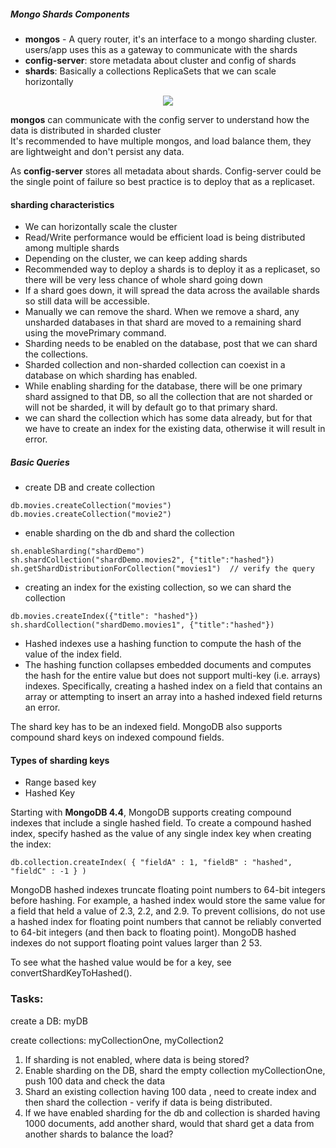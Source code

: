 ##### Mongo Shards Components
- **mongos** - A query router, it's an interface to a mongo sharding cluster. users/app  uses this as a gateway to communicate with the shards
- **config-server**: store metadata about cluster and config of shards
- **shards**: Basically a collections ReplicaSets that we can scale horizontally

<p align="center">
  <img src="https://github.com/Anuj1314/MyDevOpsJourney/tree/main/Databases/Mongo/MongoShards.png">
</p>

**mongos** can communicate with the config server to understand how the data is distributed in sharded cluster<br/>
It's recommended to have multiple mongos, and load balance them, they are lightweight and don't persist any data.

As **config-server** stores all metadata about shards.
Config-server could be the single point of failure so best practice is to deploy that as a replicaset.

#### sharding characteristics
* We can horizontally scale the cluster
* Read/Write performance would be efficient load is being distributed among multiple shards
* Depending on the cluster, we can keep adding shards
* Recommended way to deploy a shards is to deploy it as a replicaset, so there will be very less chance of whole shard going down
* If a shard goes down, it will spread the data across the available shards so still data will be accessible.
* Manually we can remove the shard. When we remove a shard, any unsharded databases in that shard are moved to a remaining shard using the movePrimary command.
* Sharding needs to be enabled on the database, post that we can shard the collections. 
* Sharded collection and non-sharded collection can coexist in a database on which sharding has enabled. 
* While enabling sharding for the database, there will be one primary shard assigned to that DB, so all the collection that are not sharded or will not be sharded, it will by default go to that primary shard.
* we can shard the collection which has some data already, but for that we have to create an index for the existing data, otherwise it will result in error.

##### Basic Queries
* create DB and create collection

```use shardDemo
db.movies.createCollection("movies")
db.movies.createCollection("movie2")
```
- enable sharding on the db and shard the collection
```
sh.enableSharding("shardDemo")
sh.shardCollection("shardDemo.movies2", {"title":"hashed"})
sh.getShardDistributionForCollection("movies1")  // verify the query
```
- creating an index for the existing collection, so we can shard the collection
```
db.movies.createIndex({"title": "hashed"})
sh.shardCollection("shardDemo.movies1", {"title":"hashed"})
```
 - Hashed indexes use a hashing function to compute the hash of the value of the index field.
 - The hashing function collapses embedded documents and computes the hash for the entire value but does not support multi-key (i.e. arrays) indexes. Specifically, creating a hashed index on a field that contains an array or attempting to insert an array into a hashed indexed field returns an error.
 
The shard key has to be an indexed field. MongoDB also supports compound shard keys on indexed compound fields.
#### Types of sharding keys
- Range based key
- Hashed Key

Starting with **MongoDB 4.4**, MongoDB supports creating compound indexes that include a single hashed field. To create a compound hashed index, specify hashed as the value of any single index key when creating the index:

```
db.collection.createIndex( { "fieldA" : 1, "fieldB" : "hashed", "fieldC" : -1 } )
```

MongoDB hashed indexes truncate floating point numbers to 64-bit integers before hashing. For example, a hashed index would store the same value for a field that held a value of 2.3, 2.2, and 2.9. To prevent collisions, do not use a hashed index for floating point numbers that cannot be reliably converted to 64-bit integers (and then back to floating point). MongoDB hashed indexes do not support floating point values larger than 2 53.

To see what the hashed value would be for a key, see convertShardKeyToHashed().

### Tasks:
create a DB: myDB

create collections: myCollectionOne, myCollection2

1. If sharding is not enabled, where data is being stored?<br>
2. Enable sharding on the DB,  shard the empty collection myCollectionOne, push 100 data and check the data
3. Shard an existing collection having 100 data , need to create index and then shard the collection - verify if data is being distributed.
4. If we have enabled sharding for the db and collection is sharded having 1000 documents, add another shard, would that shard get a data from another shards to balance the load?